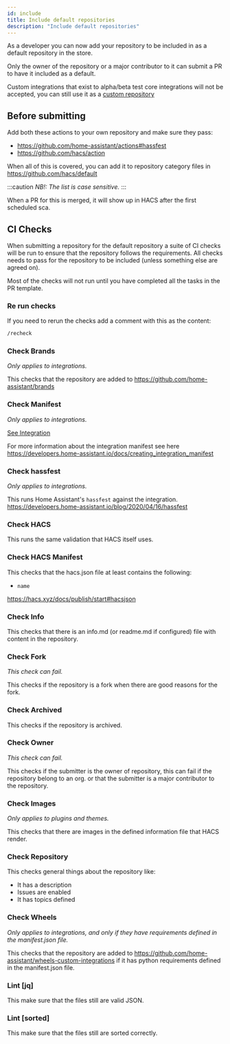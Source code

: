 ```yaml
---
id: include
title: Include default repositories
description: "Include default repositories"
---
```


As a developer you can now add your repository to be included in as a default repository in the store.

Only the owner of the repository or a major contributor to it can submit a PR to have it included as a default.

Custom integrations that exist to alpha/beta test core integrations will not be accepted, you can still use it as a [custom repository](/docs/faq/custom_repositories)

## Before submitting

Add both these actions to your own repository and make sure they pass:

- https://github.com/home-assistant/actions#hassfest
- https://github.com/hacs/action

When all of this is covered, you can add it to repository category files in https://github.com/hacs/default

:::caution
_NB!: The list is case sensitive._
:::

When a PR for this is merged, it will show up in HACS after the first scheduled sca.

## CI Checks

When submitting a repository for the default repository a suite of CI checks will be run to ensure that the repository follows the requirements.
All checks needs to pass for the repository to be included (unless something else are agreed on).

Most of the checks will not run until you have completed all the tasks in the PR template.

### Re run checks

If you need to rerun the checks add a comment with this as the content:

```txt
/recheck
```

### Check Brands

_Only applies to integrations._

This checks that the repository are added to https://github.com/home-assistant/brands

### Check Manifest

_Only applies to integrations._

[See Integration](integration.md#manifestjson)

For more information about the integration manifest see here https://developers.home-assistant.io/docs/creating_integration_manifest

### Check hassfest

_Only applies to integrations._

This runs Home Assistant's `hassfest` against the integration.
https://developers.home-assistant.io/blog/2020/04/16/hassfest

### Check HACS

This runs the same validation that HACS itself uses.

### Check HACS Manifest

This checks that the hacs.json file at least contains the following:

- `name`

https://hacs.xyz/docs/publish/start#hacsjson

### Check Info

This checks that there is an info.md (or readme.md if configured) file with content in the repository.

### Check Fork

_This check can fail._

This checks if the repository is a fork when there are good reasons for the fork.

### Check Archived

This checks if the repository is archived.

### Check Owner

_This check can fail._

This checks if the submitter is the owner of repository, this can fail if the repository belong to an org. or that the submitter is a major contributor to the repository.

### Check Images

_Only applies to plugins and themes._

This checks that there are images in the defined information file that HACS render.

### Check Repository

This checks general things about the repository like:

- It has a description
- Issues are enabled
- It has topics defined

### Check Wheels

_Only applies to integrations, and only if they have requirements defined in the manifest.json file._

This checks that the repository are added to https://github.com/home-assistant/wheels-custom-integrations if it has python requirements defined in the manifest.json file.

### Lint [jq]

This make sure that the files still are valid JSON.

### Lint [sorted]

This make sure that the files still are sorted correctly.
